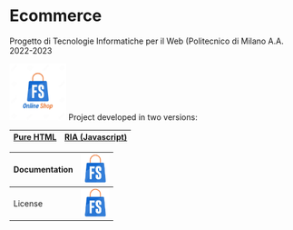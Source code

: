 # Ecommerce
Progetto di Tecnologie Informatiche per il Web (Politecnico di Milano A.A. 2022-2023

<img src="https://github.com/FabryDeveloper/Ecommerce/blob/main/Loghi/Logo%20FStore.jpeg" width="100" height="100">
Project developed in two versions:

| [Pure HTML](https://github.com/FabryDeveloper/Ecommerce/tree/main/TIW-Project-Ecommerce-5) | [RIA (Javascript)](https://github.com/FabryDeveloper/Ecommerce/tree/main/TIW-Project-Ecommerce-5CS) |
| - | - |

| Documentation | [<img src="https://github.com/FabryDeveloper/Ecommerce/blob/main/Loghi/Logo%20FStore%20senza%20sfondo.png" width="50" height="50">](https://github.com/FabryDeveloper/Ecommerce/blob/main/Progetto-Esercizio5_%20progettazione.pdf) |
|-|-|
| License | [<img src="https://github.com/FabryDeveloper/Ecommerce/blob/main/Loghi/Logo%20FStore%20senza%20sfondo.png" width="50" height="50">](https://github.com/FabryDeveloper/Ecommerce/blob/main/LICENSE) |


